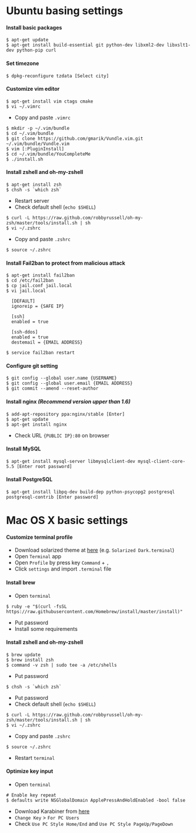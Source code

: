 # Ubuntu basing settings

#### Install basic packages

~~~~
$ apt-get update
$ apt-get install build-essential git python-dev libxml2-dev libxslt1-dev python-pip curl
~~~~


#### Set timezone

~~~~
$ dpkg-reconfigure tzdata [Select city]
~~~~


#### Customize vim editor

~~~~
$ apt-get install vim ctags cmake
$ vi ~/.vimrc
~~~~

- Copy and paste `.vimrc`

~~~~
$ mkdir -p ~/.vim/bundle
$ cd ~/.vim/bundle
$ git clone https://github.com/gmarik/Vundle.vim.git ~/.vim/bundle/Vundle.vim
$ vim [:PluginInstall]
$ cd ~/.vim/bundle/YouCompleteMe
$ ./install.sh
~~~~


#### Install zshell and oh-my-zshell

~~~~
$ apt-get install zsh
$ chsh -s `which zsh`
~~~~

- Restart server
- Check default shell (`echo $SHELL`)

~~~~
$ curl -L https://raw.github.com/robbyrussell/oh-my-zsh/master/tools/install.sh | sh
$ vi ~/.zshrc
~~~~

- Copy and paste `.zshrc`

~~~~
$ source ~/.zshrc
~~~~


#### Install Fail2ban to protect from malicious attack

~~~~
$ apt-get install fail2ban
$ cd /etc/fail2ban
$ cp jail.conf jail.local
$ vi jail.local
  
  [DEFAULT]
  ignoreip = {SAFE IP}

  [ssh]
  enabled = true
  
  [ssh-ddos]
  enabled = true
  destemail = {EMAIL ADDRESS}

$ service fail2ban restart
~~~~


#### Configure git setting

~~~~
$ git config --global user.name {USERNAME}
$ git config --global user.email {EMAIL ADDRESS}
$ git commit --amend --reset-author
~~~~


#### Install nginx *(Recommend version upper than 1.6)*

~~~~
$ add-apt-repository ppa:nginx/stable [Enter]
$ apt-get update
$ apt-get install nginx
~~~~

- Check URL `{PUBLIC IP}:80` on browser


#### Install MySQL

~~~~
$ apt-get install mysql-server libmysqlclient-dev mysql-client-core-5.5 [Enter root password]
~~~~


#### Install PostgreSQL

~~~~
$ apt-get install libpq-dev build-dep python-psycopg2 postgresql postgresql-contrib [Enter password]
~~~~


# Mac OS X basic settings

#### Customize terminal profile

- Download solarized theme at <a href="https://github.com/tomislav/osx-terminal.app-colors-solarized" target="_blank">here</a> (e.g. `Solarized Dark.terminal`)
- Open `Terminal` app
- Open `Profile` by press key `Command` + `,` 
- Click `settings` and import `.terminal` file


#### Install brew

- Open `terminal`

~~~~
$ ruby -e "$(curl -fsSL https://raw.githubusercontent.com/Homebrew/install/master/install)"
~~~~

- Put password
- Install some requirements


#### Install zshell and oh-my-zshell

~~~~
$ brew update
$ brew install zsh
$ command -v zsh | sudo tee -a /etc/shells
~~~~

- Put password

~~~~
$ chsh -s `which zsh`
~~~~

- Put password
- Check default shell (`echo $SHELL`)

~~~~
$ curl -L https://raw.github.com/robbyrussell/oh-my-zsh/master/tools/install.sh | sh
$ vi ~/.zshrc
~~~~

- Copy and paste `.zshrc`

~~~~
$ source ~/.zshrc
~~~~

- Restart `terminal`


#### Optimize key input

- Open `terminal`

~~~~
# Enable key repeat
$ defaults write NSGlobalDomain ApplePressAndHoldEnabled -bool false
~~~~

- Download Karabiner from <a href="https://pqrs.org/osx/karabiner/" target="_blank">here</a>
- `Change Key` > `For PC Users`
- Check `Use PC Style Home/End` and `Use PC Style PageUp/PageDown`
